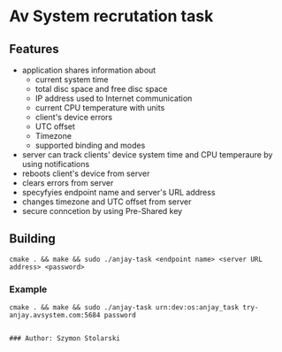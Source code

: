 # Av System recrutation task
## Features

 - application shares information about
 	- current system time
 	- total disc space and free disc space
 	- IP address used to Internet communication
 	- current CPU temperature with units
 	- client's device errors
 	- UTC offset
 	- Timezone
 	- supported binding and modes
 - server can track clients' device system time and CPU temperaure by using notifications
 - reboots client's device from server
 - clears errors from server
 - specyfyies endpoint name and server's URL address
 - changes timezone and UTC offset from server
 - secure conncetion by using Pre-Shared key
 
 ## Building
 
 	cmake . && make && sudo ./anjay-task <endpoint name> <server URL address> <password>
 	
 
 ### Example
 
 	cmake . && make && sudo ./anjay-task urn:dev:os:anjay_task try-anjay.avsystem.com:5684 password
 	
 	
	### Author: Szymon Stolarski

